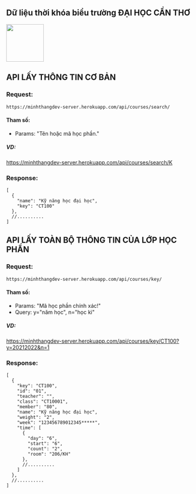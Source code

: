 ## Dữ liệu thời khóa biểu trường ĐẠI HỌC CẦN THƠ

<img src="https://upload.wikimedia.org/wikipedia/vi/thumb/6/6c/Logo_Dai_hoc_Can_Tho.svg/1024px-Logo_Dai_hoc_Can_Tho.svg.png" width="100px"/>

## API LẤY THÔNG TIN CƠ BẢN

### Request:

```
https://minhthangdev-server.herokuapp.com/api/courses/search/
```

#### Tham số:

- Params: "Tên hoặc mã học phần."

##### VD:

https://minhthangdev-server.herokuapp.com/api/courses/search/K

### Response:

```
[
  {
    "name": "Kỹ năng học đại học",
    "key": "CT100"
  },
  //..........
]
```

## API LẤY TOÀN BỘ THÔNG TIN CỦA LỚP HỌC PHẦN

### Request:

```
https://minhthangdev-server.herokuapp.com/api/courses/key/
```

#### Tham số:

- Params: "Mã học phần chính xác!"
- Query: y="năm học", n="học kì"

##### VD:

https://minhthangdev-server.herokuapp.com/api/courses/key/CT100?y=20212022&n=1

### Response:

```
[
  {
    "key": "CT100",
    "id": "01",
    "teacher": "",
    "class": "CT10001",
    "member": "80",
    "name": "Kỹ năng học đại học",
    "weight": "2",
    "week": "123456789012345*****",
    "time": [
      {
        "day": "6",
        "start": "6",
        "count": "2",
        "room": "206/KH"
      },
      //..........
    ]
  },
  //..........
]
```
